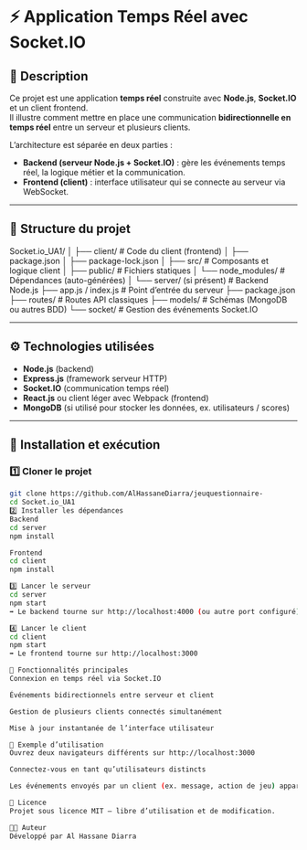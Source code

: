 # ⚡ Application Temps Réel avec Socket.IO

## 📌 Description

Ce projet est une application **temps réel** construite avec **Node.js**, **Socket.IO** et un client frontend.  
Il illustre comment mettre en place une communication **bidirectionnelle en temps réel** entre un serveur et plusieurs clients.

L’architecture est séparée en deux parties :
- **Backend (serveur Node.js + Socket.IO)** : gère les événements temps réel, la logique métier et la communication.  
- **Frontend (client)** : interface utilisateur qui se connecte au serveur via WebSocket.  

---

## 📂 Structure du projet

Socket.io_UA1/
│
├── client/ # Code du client (frontend)
│ ├── package.json
│ ├── package-lock.json
│ ├── src/ # Composants et logique client
│ ├── public/ # Fichiers statiques
│ └── node_modules/ # Dépendances (auto-générées)
│
└── server/ (si présent) # Backend Node.js
├── app.js / index.js # Point d’entrée du serveur
├── package.json
├── routes/ # Routes API classiques
├── models/ # Schémas (MongoDB ou autres BDD)
└── socket/ # Gestion des événements Socket.IO

---

## ⚙️ Technologies utilisées

- **Node.js** (backend)  
- **Express.js** (framework serveur HTTP)  
- **Socket.IO** (communication temps réel)  
- **React.js** ou client léger avec Webpack (frontend)  
- **MongoDB** (si utilisé pour stocker les données, ex. utilisateurs / scores)  

---

## 🚀 Installation et exécution

### 1️⃣ Cloner le projet
```bash
git clone https://github.com/AlHassaneDiarra/jeuquestionnaire-
cd Socket.io_UA1
2️⃣ Installer les dépendances
Backend
cd server
npm install

Frontend
cd client
npm install

3️⃣ Lancer le serveur
cd server
npm start
➡️ Le backend tourne sur http://localhost:4000 (ou autre port configuré)

4️⃣ Lancer le client
cd client
npm start
➡️ Le frontend tourne sur http://localhost:3000

🔧 Fonctionnalités principales
Connexion en temps réel via Socket.IO

Événements bidirectionnels entre serveur et client

Gestion de plusieurs clients connectés simultanément

Mise à jour instantanée de l’interface utilisateur

📡 Exemple d’utilisation
Ouvrez deux navigateurs différents sur http://localhost:3000

Connectez-vous en tant qu’utilisateurs distincts

Les événements envoyés par un client (ex. message, action de jeu) apparaissent instantanément chez les autres clients connectés

📜 Licence
Projet sous licence MIT – libre d’utilisation et de modification.

👨‍💻 Auteur
Développé par Al Hassane Diarra
